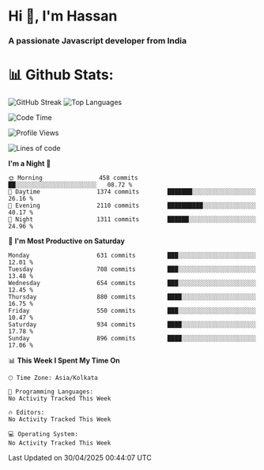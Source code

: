 # Hi 👋, I'm Hassan
### A passionate Javascript developer from India


# 📊 Github Stats:
![GitHub Streak](https://github-readme-streak-stats.herokuapp.com/?user=codeblooded47&theme=dracula&hide_border=false)
![Top Languages](https://github-readme-stats.vercel.app/api/top-langs/?username=codeblooded47&layout=compact&theme=dracula)



<!--START_SECTION:waka-->
![Code Time](http://img.shields.io/badge/Code%20Time-883%20hrs%201%20min-blue)

![Profile Views](http://img.shields.io/badge/Profile%20Views-0-blue)

![Lines of code](https://img.shields.io/badge/From%20Hello%20World%20I%27ve%20Written-23.9%20million%20lines%20of%20code-blue)

**I'm a Night 🦉** 

```text
🌞 Morning                458 commits         ██░░░░░░░░░░░░░░░░░░░░░░░   08.72 % 
🌆 Daytime                1374 commits        ███████░░░░░░░░░░░░░░░░░░   26.16 % 
🌃 Evening                2110 commits        ██████████░░░░░░░░░░░░░░░   40.17 % 
🌙 Night                  1311 commits        ██████░░░░░░░░░░░░░░░░░░░   24.96 % 
```
📅 **I'm Most Productive on Saturday** 

```text
Monday                   631 commits         ███░░░░░░░░░░░░░░░░░░░░░░   12.01 % 
Tuesday                  708 commits         ███░░░░░░░░░░░░░░░░░░░░░░   13.48 % 
Wednesday                654 commits         ███░░░░░░░░░░░░░░░░░░░░░░   12.45 % 
Thursday                 880 commits         ████░░░░░░░░░░░░░░░░░░░░░   16.75 % 
Friday                   550 commits         ███░░░░░░░░░░░░░░░░░░░░░░   10.47 % 
Saturday                 934 commits         ████░░░░░░░░░░░░░░░░░░░░░   17.78 % 
Sunday                   896 commits         ████░░░░░░░░░░░░░░░░░░░░░   17.06 % 
```


📊 **This Week I Spent My Time On** 

```text
🕑︎ Time Zone: Asia/Kolkata

💬 Programming Languages: 
No Activity Tracked This Week

🔥 Editors: 
No Activity Tracked This Week

💻 Operating System: 
No Activity Tracked This Week
```


 Last Updated on 30/04/2025 00:44:07 UTC
<!--END_SECTION:waka-->

